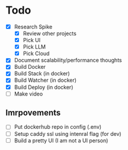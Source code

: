 Todo
====
- [x] Research Spike
    - [x] Review other projects
    - [x] Pick UI
    - [x] Pick LLM
    - [x] Pick Cloud
- [x] Document scalability/performance thoughts
- [x] Build Docker
- [x] Build Stack (in docker)
- [x] Build Watcher (in docker)
- [x] Build Deploy (in docker)
- [ ] Make video

Imrpovements
------------
- [ ] Put dockerhub repo in config (.env)
- [ ] Setup caddy ssl using intenral flag (for dev)
- [ ] Build a pretty UI (I am not a UI person)
